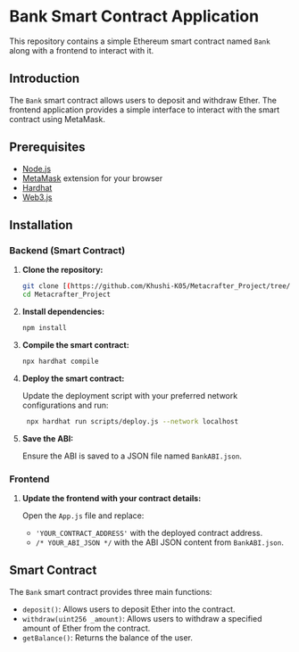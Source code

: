 # Bank Smart Contract Application

This repository contains a simple Ethereum smart contract named `Bank` along with a frontend to interact with it.

## Introduction

The `Bank` smart contract allows users to deposit and withdraw Ether. The frontend application provides a simple interface to interact with the smart contract using MetaMask.

## Prerequisites

- [Node.js](https://nodejs.org/)
- [MetaMask](https://metamask.io/) extension for your browser
- [Hardhat](https://hardhat.org/)
- [Web3.js](https://github.com/ChainSafe/web3.js/)

## Installation

### Backend (Smart Contract)

1. **Clone the repository:**

    ```sh
    git clone [(https://github.com/Khushi-K05/Metacrafter_Project/tree/main)]
    cd Metacrafter_Project
    ```

2. **Install dependencies:**

    ```sh
    npm install
    ```

3. **Compile the smart contract:**

    ```sh
    npx hardhat compile
    ```

4. **Deploy the smart contract:**

    Update the deployment script with your preferred network configurations and run:

    ```sh
     npx hardhat run scripts/deploy.js --network localhost
    ```

5. **Save the ABI:**

    Ensure the ABI is saved to a JSON file named `BankABI.json`.

### Frontend

1. **Update the frontend with your contract details:**

    Open the `App.js` file and replace:

    - `'YOUR_CONTRACT_ADDRESS'` with the deployed contract address.
    - `/* YOUR_ABI_JSON */` with the ABI JSON content from `BankABI.json`.

## Smart Contract

The `Bank` smart contract provides three main functions:

- `deposit()`: Allows users to deposit Ether into the contract.
- `withdraw(uint256 _amount)`: Allows users to withdraw a specified amount of Ether from the contract.
- `getBalance()`: Returns the balance of the user.
